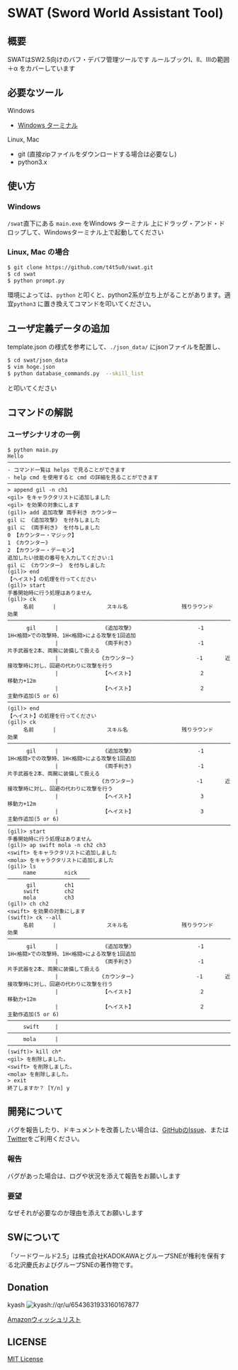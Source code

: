 # SWAT (Sword World Assistant Tool)

## 概要
 SWATはSW2.5向けのバフ・デバフ管理ツールです
 ルールブックⅠ、Ⅱ、Ⅲの範囲＋α をカバーしています

## 必要なツール

Windows
 - [Windows ターミナル](https://www.microsoft.com/ja-jp/p/windows-terminal-preview/9n0dx20hk701?activetab=pivot:overviewtab)

Linux, Mac
 - git (直接zipファイルをダウンロードする場合は必要なし)
 - python3.x

## 使い方

### Windows

`/swat`直下にある `main.exe` をWindows ターミナル 上にドラッグ・アンド・ドロップして、Windowsターミナル上で起動してください

### Linux, Mac の場合

 ```bash
 $ git clone https://github.com/t4t5u0/swat.git
 $ cd swat
 $ python prompt.py
 ```

環境によっては、`python` と叩くと、python2系が立ち上がることがあります。適宜`python3` に置き換えてコマンドを叩いてください。


## ユーザ定義データの追加
template.json の様式を参考にして、`./json_data/` にjsonファイルを配置し、

```bash
$ cd swat/json_data
$ vim hoge.json
$ python database_commands.py  --skill_list
```

と叩いてください

## コマンドの解説

### ユーザシナリオの一例

```console
$ python main.py
Hello
────────────────────────────────────────────────────────────────────────────────────────────────────
- コマンド一覧は helps で見ることができます
- help cmd を使用すると cmd の詳細を見ることができます
────────────────────────────────────────────────────────────────────────────────────────────────────
> append gil -n ch1
<gil> をキャラクタリストに追加しました
<gil> を効果の対象にします
(gil)> add 追加攻撃 両手利き カウンター
gil に 《追加攻撃》 を付与しました
gil に 《両手利き》 を付与しました
0 【カウンター・マジック】
1 《カウンター》
2 【カウンター・デーモン】
追加したい技能の番号を入力してください:1
gil に 《カウンター》 を付与しました
(gil)> end
【ヘイスト】の処理を行ってください
(gil)> start
手番開始時に行う処理はありません
(gil)> ck
     名前      |                スキル名                 残りラウンド          効果        
────────────────────────────────────────────────────────────────────────────────────────────────────
      gil      |              《追加攻撃》                    -1       1H<格闘>での攻撃時、1H<格闘>による攻撃を1回追加
               |              《両手利き》                    -1       片手武器を2本、両腕に装備して扱える
               |             《カウンター》                   -1       近接攻撃時に対し、回避の代わりに攻撃を行う
               |              【ヘイスト】                     2       移動力+12m          
               |              【ヘイスト】                     2       主動作追加(5 or 6)  
────────────────────────────────────────────────────────────────────────────────────────────────────
(gil)> end
【ヘイスト】の処理を行ってください
(gil)> ck
     名前      |                スキル名                 残りラウンド          効果        
────────────────────────────────────────────────────────────────────────────────────────────────────
      gil      |              《追加攻撃》                    -1       1H<格闘>での攻撃時、1H<格闘>による攻撃を1回追加
               |              《両手利き》                    -1       片手武器を2本、両腕に装備して扱える
               |             《カウンター》                   -1       近接攻撃時に対し、回避の代わりに攻撃を行う
               |              【ヘイスト】                     3       移動力+12m          
               |              【ヘイスト】                     3       主動作追加(5 or 6)  
────────────────────────────────────────────────────────────────────────────────────────────────────
(gil)> start
手番開始時に行う処理はありません
(gil)> ap swift mola -n ch2 ch3
<swift> をキャラクタリストに追加しました
<mola> をキャラクタリストに追加しました
(gil)> ls
     name         nick   
──────────────────────────
      gil         ch1    
     swift        ch2    
     mola         ch3    
(gil)> ch ch2
<swift> を効果の対象にします
(swift)> ck --all
     名前      |                スキル名                 残りラウンド          効果        
────────────────────────────────────────────────────────────────────────────────────────────────────
      gil      |              《追加攻撃》                    -1       1H<格闘>での攻撃時、1H<格闘>による攻撃を1回追加
               |              《両手利き》                    -1       片手武器を2本、両腕に装備して扱える
               |             《カウンター》                   -1       近接攻撃時に対し、回避の代わりに攻撃を行う
               |              【ヘイスト】                     2       移動力+12m          
               |              【ヘイスト】                     2       主動作追加(5 or 6)  
────────────────────────────────────────────────────────────────────────────────────────────────────
     swift     |                                                                           
────────────────────────────────────────────────────────────────────────────────────────────────────
     mola      |                                                                           
──────────────────────────────────────────────────────────────────────────────────────────────────── 
(swift)> kill ch*
<gil> を削除しました。
<swift> を削除しました。
<mola> を削除しました。
> exit
終了しますか？ [Y/n] y
```

## 開発について
バグを報告したり、ドキュメントを改善したい場合は、[GitHubのIssue](https://github.com/t4t5u0/swat/issues)、または[Twitter](https://www.twitter.com/i4mwh4ti4m)をご利用ください。

### 報告 
バグがあった場合は、ログや状況を添えて報告をお願いします

### 要望
なぜそれが必要なのか理由を添えてお願いします

## SWについて
「ソードワールド2.5」は株式会社KADOKAWAとグループSNEが権利を保有する北沢慶氏およびグループSNEの著作物です。

## Donation
kyash
![kyash://qr/u/6543631933160167877](https://cdn.discordapp.com/attachments/422717592407375872/715611669560295524/kyash_qr.jpg)

[Amazonウィッシュリスト](https://www.amazon.jp/hz/wishlist/ls/1IZFSBX7TAFX1?ref_=wl_share)

## LICENSE
[MIT License](https://github.com/t4t5u0/sw_tool/blob/develop/LICENSE)
